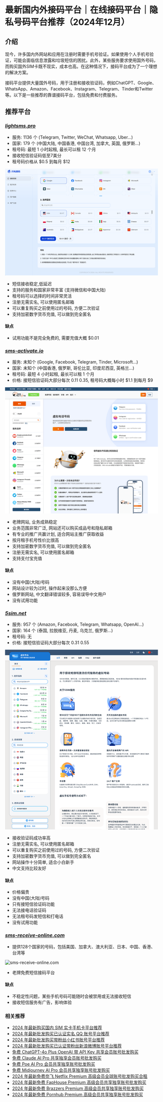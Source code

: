 # 最新国内外接码平台｜在线接码平台｜隐私号码平台推荐（2024年12月）

## 介绍

现今，许多国内外网站和应用在注册时需要手机号验证。如果使用个人手机号验证，可能会面临信息泄露和垃圾短信的困扰。此外，某些服务要求使用国外号码，而购买国外SIM卡既不现实，成本也高。在这种情况下，接码平台成为了一个理想的解决方案。

接码平台提供大量国外号码，用于注册和接收验证码，例如ChatGPT、Google、WhatsApp、Amazon、Facebook、Instagram、Telegram、Tinder和Twitter等。以下是一些推荐的靠谱接码平台，包括免费和付费服务。

## 推荐平台

### [***lightsms.pro***](https://lightsms.pro/?referrer=githubmymz)

- 服务: 1136 个 (Telegram, Twitter, WeChat, Whatsapp, Uber...)
- 国家: 179 个 (中国大陆, 中国香港, 中国台湾, 加拿大, 英国, 俄罗斯...)
- 租号码: 最短 1 小时起租, 最长可以租 12 个月
- 接收短信验证码低至7美分
- 租号码价格从 $0.5 到每月 $12

![lightsms.pro](https://github.com/bdakx/top-sms-platforms/blob/main/imgs/lightsms.pro.png)

- 短信接收稳定,低延迟
- 支持的服务和国家非常丰富 (支持微信和中国大陆)
- 租号码可以选择的时间非常灵活
- 注册无需实名, 可以使用匿名邮箱
- 可以重复购买之前使用过的号码, 方便二次验证
- 支持加密数字货币充值, 可以做到完全匿名

#### 缺点

- 试用功能不是完全免费的, 需要充值大概 $0.01

### [***sms-activate.io***](https://sms-activate.io/?ref=1157454)

- 服务: 未知个 (Google, Facebook, Telegram, Tinder, Microsoft...)
- 国家: 未知个 (中国香港, 俄罗斯, 哥伦比亚, 印度尼西亚, 英格兰...)
- 租号码: 最短 4 小时起租, 最长可以租 1 个月
- 价格: 接短信验证码大部分每次 $0.11~$0.35, 租号码大概每小时 $1.1 到每月 $9

![sms-activate.io](https://github.com/bdakx/top-sms-platforms/blob/main/imgs/sms-activate.io.png)

- 老牌网站, 业务成熟稳定
- 业务范围非常广泛, 网站还可以购买成品号和隐私邮箱
- 有专业的推广共赢计划, 适合网站主推广获取收益
- 按月租手机号性价比很高
- 支持加密数字货币充值, 可以做到完全匿名
- 注册无需实名, 可以使用匿名邮箱
- 支持支付宝充值

#### 缺点

- 没有中国(大陆)号码
- 网站设计较为过时, 操作起来没那么方便
- 俄罗斯网站, 中文翻译错误较多, 容易误导中文用户
- 没有试用功能

### [***5sim.net***](https://5sim.net/zh)

- 服务: 957 个 (Amazon, Facebook, Telegram, Whatsapp, OpenAI...)
- 国家: 164 个 (泰国, 拉脱维亚, 丹麦, 乌克兰, 俄罗斯...)
- 租号码: 无
- 价格: 接短信验证码大部分每次 $0.31~$0.55

![5sim.net](https://github.com/bdakx/top-sms-platforms/blob/main/imgs/5sim.net.png)

- 接收验证码成功率高
- 注册无需实名, 可以使用匿名邮箱
- 可以重复购买之前使用过的号码, 方便二次验证
- 支持加密数字货币充值, 可以做到完全匿名
- 网站操作十分简单, 适合小白新手
- 中文支持比较友好

#### 缺点

- 价格偏贵
- 没有中国(大陆)号码
- 只有接短信验证码功能
- 无法接电话验证码
- 无法租号码发短信和打电话
- 没有试用功能

### [***sms-receive-online.com***](https://www.sms-receive-online.com/)

- 提供128个国家的号码，包括美国、加拿大、澳大利亚、日本、中国、香港、台湾等

![sms-receive-online.com](https://github.com/freddiewalchwmf25/JieMa/assets/169989972/6a1939c9-72ad-48ea-a74c-37d80a4aaea6)

- 老牌免费短信接码平台

#### 缺点
- 不稳定性问题，某些手机号码可能随时会被禁用或无法接收短信
- 接收短信服务有广告，影响体验

### 相关推荐

- [2024 年最新购买国内 SIM 实卡手机卡平台推荐](https://github.com/bdakx/top-cn-sim-card)
- [2024 年最新批发购买已认证实名 QQ 账号平台推荐](https://github.com/bdakx/top-qq)
- [2024 年最新批发购买带粉丝小红书账号平台推荐](https://github.com/bdakx/top-xiaohongshu)
- [2024 年最新批发购买已认证带粉丝新浪微博账号平台推荐](https://github.com/bdakx/top-weibo)
- [免费 ChatGPT-4o Plus OpenAI 带 API Key 共享会员账号批发购买](https://github.com/bdakx/free-chatgpt-plus02)
- [免费 Claude AI Pro 共享独享会员账号批发购买](https://github.com/bdakx/free-claude-ai-pro02)
- [免费 Poe AI Pro 会员共享独享账号批发购买](https://github.com/bdakx/free-poe-ai-pro02)
- [免费 Midjourney AI Pro 会员共享独享账号批发购买](https://github.com/bdakx/free-midjourney-pro-02)
- [2024 年最新免费奈飞 Netflix Premium 高级会员全球账号批发购买合租](https://github.com/bdakx/free-netflix-accounts)
- [2024 年最新免费 FapHouse Premium 高级会员共享独享账号批发购买](https://github.com/bdakx/free-faphouse-accounts)
- [2024 年最新免费 Brazzers Premium 高级会员共享独享账号批发购买](https://github.com/bdakx/free-brazzers-accounts)
- [2024 年最新免费 Pornhub Premium 高级会员共享独享账号批发购买](https://github.com/bdakx/free-pornhub-accounts)
